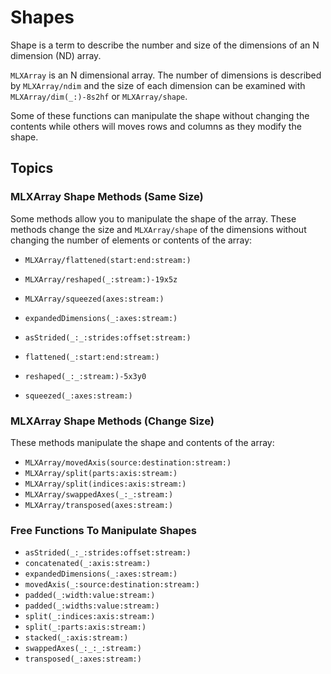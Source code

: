 # Shapes

Shape is a term to describe the number and size of the dimensions of an N dimension (ND) array.

``MLXArray`` is an N dimensional array.  The number of dimensions is described by ``MLXArray/ndim``
and the size of each dimension can be examined with ``MLXArray/dim(_:)-8s2hf`` or ``MLXArray/shape``.

Some of these functions can manipulate the shape without changing the contents while others 
will moves rows and columns as they modify the shape.

## Topics

### MLXArray Shape Methods (Same Size)

Some methods allow you to manipulate the shape of the array.  These methods change the size
and ``MLXArray/shape`` of the dimensions without changing the number of elements or contents of the array:

- ``MLXArray/flattened(start:end:stream:)``
- ``MLXArray/reshaped(_:stream:)-19x5z``
- ``MLXArray/squeezed(axes:stream:)``
- ``expandedDimensions(_:axes:stream:)``
- ``asStrided(_:_:strides:offset:stream:)``

- ``flattened(_:start:end:stream:)``
- ``reshaped(_:_:stream:)-5x3y0``
- ``squeezed(_:axes:stream:)``

### MLXArray Shape Methods (Change Size)

These methods manipulate the shape and contents of the array:

- ``MLXArray/movedAxis(source:destination:stream:)``
- ``MLXArray/split(parts:axis:stream:)``
- ``MLXArray/split(indices:axis:stream:)``
- ``MLXArray/swappedAxes(_:_:stream:)``
- ``MLXArray/transposed(axes:stream:)``

### Free Functions To Manipulate Shapes

- ``asStrided(_:_:strides:offset:stream:)``
- ``concatenated(_:axis:stream:)``
- ``expandedDimensions(_:axes:stream:)``
- ``movedAxis(_:source:destination:stream:)``
- ``padded(_:width:value:stream:)``
- ``padded(_:widths:value:stream:)``
- ``split(_:indices:axis:stream:)``
- ``split(_:parts:axis:stream:)``
- ``stacked(_:axis:stream:)``
- ``swappedAxes(_:_:_:stream:)``
- ``transposed(_:axes:stream:)``
